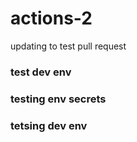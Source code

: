 # actions-2

updating to test pull request


### test dev env

### testing env secrets

### tetsing dev env

